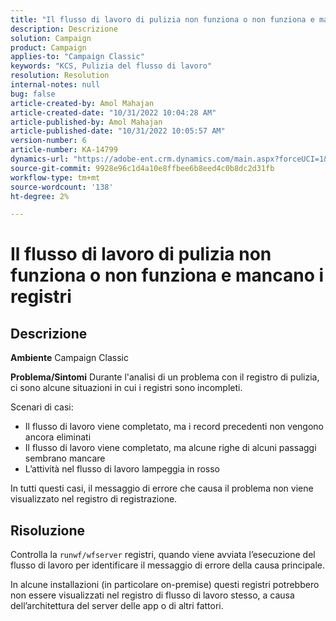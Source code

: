 ```yaml
---
title: "Il flusso di lavoro di pulizia non funziona o non funziona e mancano i registri"
description: Descrizione
solution: Campaign
product: Campaign
applies-to: "Campaign Classic"
keywords: "KCS, Pulizia del flusso di lavoro"
resolution: Resolution
internal-notes: null
bug: false
article-created-by: Amol Mahajan
article-created-date: "10/31/2022 10:04:28 AM"
article-published-by: Amol Mahajan
article-published-date: "10/31/2022 10:05:57 AM"
version-number: 6
article-number: KA-14799
dynamics-url: "https://adobe-ent.crm.dynamics.com/main.aspx?forceUCI=1&pagetype=entityrecord&etn=knowledgearticle&id=271ea964-0359-ed11-9561-6045bd006079"
source-git-commit: 9928e96c1d4a10e8ffbee6b8eed4c0b8dc2d31fb
workflow-type: tm+mt
source-wordcount: '138'
ht-degree: 2%

---
```


# Il flusso di lavoro di pulizia non funziona o non funziona e mancano i registri

## Descrizione

<b>Ambiente</b>
Campaign Classic


<b>Problema/Sintomi</b>
Durante l&#39;analisi di un problema con il registro di pulizia, ci sono alcune situazioni in cui i registri sono incompleti.

Scenari di casi:

- Il flusso di lavoro viene completato, ma i record precedenti non vengono ancora eliminati
- Il flusso di lavoro viene completato, ma alcune righe di alcuni passaggi sembrano mancare
- L’attività nel flusso di lavoro lampeggia in rosso


In tutti questi casi, il messaggio di errore che causa il problema non viene visualizzato nel registro di registrazione.


## Risoluzione


Controlla la `runwf/wfserver` registri, quando viene avviata l’esecuzione del flusso di lavoro per identificare il messaggio di errore della causa principale.

In alcune installazioni (in particolare on-premise) questi registri potrebbero non essere visualizzati nel registro di flusso di lavoro stesso, a causa dell’architettura del server delle app o di altri fattori.
